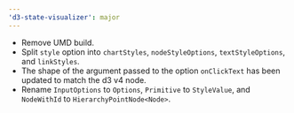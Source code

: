 ```yaml
---
'd3-state-visualizer': major
---
```


- Remove UMD build.
- Split `style` option into `chartStyles`, `nodeStyleOptions`, `textStyleOptions`, and `linkStyles`.
- The shape of the argument passed to the option `onClickText` has been updated to match the d3 v4 node.
- Rename `InputOptions` to `Options`, `Primitive` to `StyleValue`, and `NodeWithId` to `HierarchyPointNode<Node>`.
